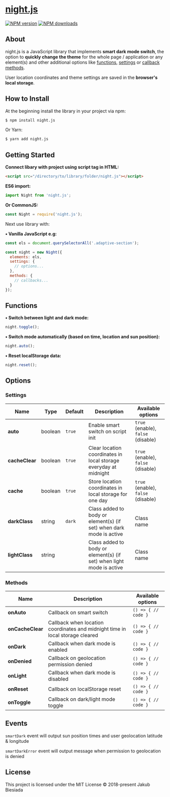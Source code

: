 # [night.js](https://github.com/jb1905/night.js)

[![NPM version](http://img.shields.io/npm/v/night.js.svg?style=flat-square)](https://www.npmjs.com/package/night.js)
[![NPM downloads](http://img.shields.io/npm/dm/night.js.svg?style=flat-square)](https://www.npmjs.com/package/night.js)

## About
night.js is a JavaScript library that implements **smart dark mode switch**, the option to **quickly change the theme** for the whole page / application or any element(s) and other additional options like [functions](#functions), [settings](#settings) or [callback methods](#methods).

User location coordinates and theme settings are saved in the **browser's local storage**.

## How to Install
At the beginning install the library in your project via npm:
```bash
$ npm install night.js
```

Or Yarn:
```bash
$ yarn add night.js
```

## Getting Started
**Connect libary with project using script tag in HTML:**
```html
<script src="/directory/to/library/folder/night.js"></script>
```

**ES6 import:**
```js
import Night from 'night.js';
```

**Or CommonJS:**
```js
const Night = require('night.js');
```

Next use library with:

**&bull; Vanilla JavaScript e.g:**
```js
const els = document.querySelectorAll('.adaptive-section');

const night = new Night({
  elements: els,
  settings: {
    // options...
  },
  methods: {
    // callbacks...
  }
});
```

## Functions
**&bull; Switch between light and dark mode:**
```js
night.toggle();
```

**• Switch mode automatically (based on time, location and sun position):**
```js
night.auto();
```

**• Reset localStorage data:**
```js
night.reset();
```

## Options
### Settings
Name | Type | Default | Description | Available options
-|-|-|-|-
**auto** | boolean | `true` | Enable smart switch on script init | `true` (enable), `false` (disable)
**cacheClear** | boolean | `true` | Clear location coordinates in local storage everyday at midnight | `true` (enable), `false` (disable)
**cache** | boolean | `true` | Store location coordinates in local storage for one day | `true` (enable), `false` (disable)
**darkClass** | string | `dark` | Class added to body or element(s) (if set) when dark mode is active | Class name
**lightClass** | string | ` ` | Class added to body or element(s) (if set) when light mode is active | Class name

### Methods
Name | Description | Available options
-|-|-
**onAuto** | Callback on smart switch | `() => { // code }`
**onCacheClear** | Callback when location coordinates and midnight time in local storage cleared | `() => { // code }`
**onDark** | Callback when dark mode is enabled | `() => { // code }`
**onDenied** | Callback on geolocation permission denied | `() => { // code }`
**onLight** | Callback when dark mode is disabled | `() => { // code }`
**onReset** | Callback on localStorage reset | `() => { // code }`
**onToggle** | Callback on dark/light mode toggle | `() => { // code }`

## Events
`smartDark` event will output sun position times and user geolocation latitude & longitude

`smartDarkError` event will output message when permission to geolocation is denied

## License
This project is licensed under the MIT License © 2018-present Jakub Biesiada
